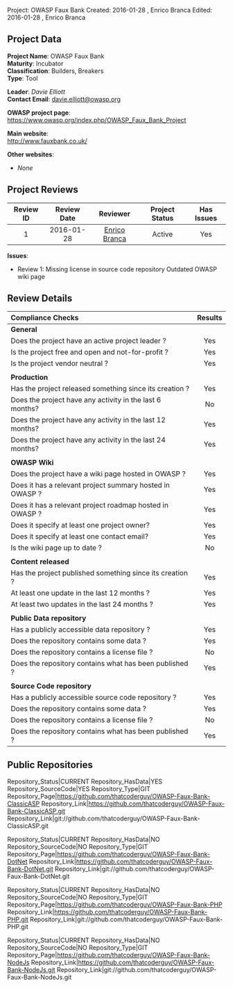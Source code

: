Project:     OWASP Faux Bank
Created:     2016-01-28 , Enrico Branca
Edited:      2016-01-28 , Enrico Branca  


[//]: # (BE SURE THERE ARE NO EMPTY LINES BEFORE 'Project')  
[//]: # (end each line of the metadata with TWO spaces before the newline)  
[//]: # (insert TWO blank lines after the metadata)  
[//]: # (<ADD YOUR TEXT STARTING FROM HERE>)  


## Project Data  

**Project Name**: OWASP Faux Bank  
**Maturity**: Incubator  
**Classification**: Builders, Breakers  
**Type**: Tool  

**Leader**: *Davie Elliott*  
**Contact Email**: <davie.elliott@owasp.org>  


**OWASP project page**:  
<https://www.owasp.org/index.php/OWASP_Faux_Bank_Project>

**Main website**:  
<http://www.fauxbank.co.uk/>

**Other websites**:  
- *None*

## Project Reviews  

| **Review ID** |   **Review Date**   |  **Reviewer**              |  **Project Status** |  **Has Issues**  |  
|:-------------:|:-------------------:|:--------------------------:|:-------------------:|:----------------:|  
| 1             | 2016-01-28          | [Enrico Branca][001]       |    Active           |     Yes          |  

[001]: ../lists/reviewers#enrico_branca

**Issues**:
- Review 1:
Missing license in source code repository
Outdated OWASP wiki page


## Review Details  

|     **Compliance Checks**                                   |    **Results**     |
|:------------------------------------------------------------|:------------------:|
|     **General**                                             |                    |
| Does the project have an active project leader ?            |      Yes           |
| Is the project free and open and not-for-profit ?           |      Yes           |
| Is the project vendor neutral ?                             |      Yes           |
|                                                             |                    |
|     **Production**                                          |                    |
| Has the project released something since its creation ?     |      Yes           |
| Does the project have any activity in the last 6 months?    |      No            |
| Does the project have any activity in the last 12 months?   |      Yes           |
| Does the project have any activity in the last 24 months?   |      Yes           |
|                                                             |                    |
|     **OWASP Wiki**                                          |                    |
| Does the project have a wiki page hosted in OWASP ?         |      Yes           |
| Does it has a relevant project summary hosted in OWASP ?    |      Yes           |
| Does it has a relevant project roadmap hosted in OWASP ?    |      Yes           |
| Does it specify at least one project owner?                 |      Yes           |
| Does it specify at least one contact email?                 |      Yes           |
| Is the wiki page up to date ?                               |      No            |
|                                                             |                    |
|     **Content released**                                    |                    |
| Has the project published something since its creation ?    |      Yes           |
| At least one update in the last 12 months ?                 |      Yes           |
| At least two updates in the last 24 months ?                |      Yes           |
|                                                             |                    |
|     **Public Data repository**                              |                    |
| Has a publicly accessible data repository ?                 |      Yes           |
| Does the repository contains some data ?                    |      Yes           |
| Does the repository contains a license file ?               |      No            |
| Does the repository contains what has been published ?      |      Yes           |
|                                                             |                    |
|     **Source Code repository**                              |                    |
| Has a publicly accessible source code repository ?          |      Yes           |
| Does the repository contains some data ?                    |      Yes           |
| Does the repository contains a license file ?               |      No            |
| Does the repository contains what has been published ?      |      Yes           |



## Public Repositories  

Repository_Status|CURRENT
Repository_HasData|YES
Repository_SourceCode|YES
Repository_Type|GIT
Repository_Page|<https://github.com/thatcoderguy/OWASP-Faux-Bank-ClassicASP>
Repository_Link|<https://github.com/thatcoderguy/OWASP-Faux-Bank-ClassicASP.git>
Repository_Link|git://github.com/thatcoderguy/OWASP-Faux-Bank-ClassicASP.git

Repository_Status|CURRENT
Repository_HasData|NO
Repository_SourceCode|NO
Repository_Type|GIT
Repository_Page|<https://github.com/thatcoderguy/OWASP-Faux-Bank-DotNet>
Repository_Link|<https://github.com/thatcoderguy/OWASP-Faux-Bank-DotNet.git>
Repository_Link|git://github.com/thatcoderguy/OWASP-Faux-Bank-DotNet.git

Repository_Status|CURRENT
Repository_HasData|NO
Repository_SourceCode|NO
Repository_Type|GIT
Repository_Page|<https://github.com/thatcoderguy/OWASP-Faux-Bank-PHP>
Repository_Link|<https://github.com/thatcoderguy/OWASP-Faux-Bank-PHP.git>
Repository_Link|git://github.com/thatcoderguy/OWASP-Faux-Bank-PHP.git

Repository_Status|CURRENT
Repository_HasData|NO
Repository_SourceCode|NO
Repository_Type|GIT
Repository_Page|<https://github.com/thatcoderguy/OWASP-Faux-Bank-NodeJs>
Repository_Link|<https://github.com/thatcoderguy/OWASP-Faux-Bank-NodeJs.git>
Repository_Link|git://github.com/thatcoderguy/OWASP-Faux-Bank-NodeJs.git


[//]: # (<STOP HERE - do not write anything after this point !!! >)
